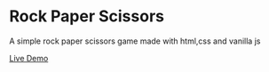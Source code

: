 <h1>Rock Paper Scissors</h1>

<p>A simple rock paper scissors game made with html,css and vanilla js</p>
  
<a href="https://soul-remix.github.io/Rock-paper-scissors/">Live Demo</a>
